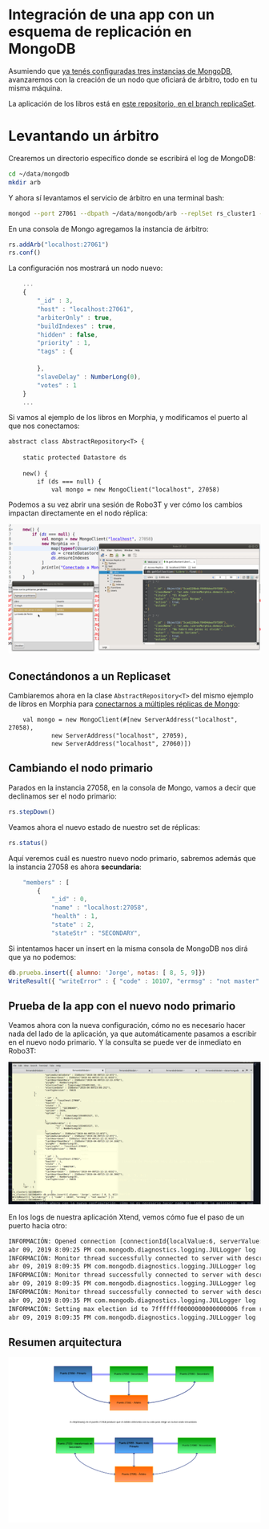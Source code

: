 # Integración de una app con un esquema de replicación en MongoDB

Asumiendo que [ya tenés configuradas tres instancias de MongoDB](./replicacionTaller.md), avanzaremos con la creación de un nodo que oficiará de árbitro, todo en tu misma máquina.

La aplicación de los libros está en [este repositorio, en el branch replicaSet](https://github.com/uqbar-project/eg-libros-morphia/tree/replicaSet).

# Levantando un árbitro

Crearemos un directorio específico donde se escribirá el log de MongoDB:

```bash
cd ~/data/mongodb
mkdir arb
```

Y ahora sí levantamos el servicio de árbitro en una terminal bash:

```bash
mongod --port 27061 --dbpath ~/data/mongodb/arb --replSet rs_cluster1 --bind_ip "localhost"
```

En una consola de Mongo agregamos la instancia de árbitro:

```js
rs.addArb("localhost:27061")
rs.conf()
```

La configuración nos mostrará un nodo nuevo:

```js
    ...
    {
        "_id" : 3,
        "host" : "localhost:27061",
        "arbiterOnly" : true,
        "buildIndexes" : true,
        "hidden" : false,
        "priority" : 1,
        "tags" : {
            
        },
        "slaveDelay" : NumberLong(0),
        "votes" : 1
    }
    ...
```

Si vamos al ejemplo de los libros en Morphia, y modificamos el puerto al que nos conectamos:

```xtend
abstract class AbstractRepository<T> {

	static protected Datastore ds

	new() {
		if (ds === null) {
			val mongo = new MongoClient("localhost", 27058)
```

Podemos a su vez abrir una sesión de Robo3T y ver cómo los cambios impactan directamente en el nodo réplica:

![](../../images/replicacionMongoApp.gif)

## Conectándonos a un Replicaset

Cambiaremos ahora en la clase `AbstractRepository<T>` del mismo ejemplo de libros en Morphia para [conectarnos a múltiples réplicas de Mongo](https://github.com/uqbar-project/eg-libros-morphia/blob/replicaSet/src/main/java/ar/edu/librosMorphia/repos/AbstractRepository.xtend#L20):

```xtend
    val mongo = new MongoClient(#[new ServerAddress("localhost", 27058),
            new ServerAddress("localhost", 27059),
            new ServerAddress("localhost", 27060)])
```

## Cambiando el nodo primario

Parados en la instancia 27058, en la consola de Mongo, vamos a decir que declinamos ser el nodo primario:

```js
rs.stepDown()
```

Veamos ahora el nuevo estado de nuestro set de réplicas:

```js
rs.status()
```

Aquí veremos cuál es nuestro nuevo nodo primario, sabremos además que la instancia 27058 es ahora **secundaria**:

```js
	"members" : [
		{
			"_id" : 0,
			"name" : "localhost:27058",
			"health" : 1,
			"state" : 2,
			"stateStr" : "SECONDARY",
```

Si intentamos hacer un insert en la misma consola de MongoDB nos dirá que ya no podemos:

```js
db.prueba.insert({ alumno: 'Jorge', notas: [ 8, 5, 9]})
WriteResult({ "writeError" : { "code" : 10107, "errmsg" : "not master" } })
```

## Prueba de la app con el nuevo nodo primario

Veamos ahora con la nueva configuración, cómo no es necesario hacer nada del lado de la aplicación, ya que automáticamente pasamos a escribir en el nuevo nodo primario. Y la consulta se puede ver de inmediato en Robo3T:

![](../../images/replicacionMongoApp2.gif)

En los logs de nuestra aplicación Xtend, vemos cómo fue el paso de un puerto hacia otro:

```bash
INFORMACIÓN: Opened connection [connectionId{localValue:6, serverValue:26}] to localhost:27058
abr 09, 2019 8:09:25 PM com.mongodb.diagnostics.logging.JULLogger log
INFORMACIÓN: Monitor thread successfully connected to server with description ServerDescription{address=localhost:27058, type=REPLICA_SET_SECONDARY, state=CONNECTED, ok=true, version=ServerVersion{versionList=[3, 4, 13]}, minWireVersion=0, maxWireVersion=5, maxDocumentSize=16777216, logicalSessionTimeoutMinutes=null, roundTripTimeNanos=1664149, setName='rs_cluster1', canonicalAddress=localhost:27058, hosts=[localhost:27058, localhost:27059, localhost:27060], passives=[], arbiters=[localhost:27061], primary='null', tagSet=TagSet{[]}, electionId=null, setVersion=78635, lastWriteDate=Tue Apr 09 20:09:14 ART 2019, lastUpdateTimeNanos=42914275494951}
abr 09, 2019 8:09:35 PM com.mongodb.diagnostics.logging.JULLogger log
INFORMACIÓN: Monitor thread successfully connected to server with description ServerDescription{address=localhost:27059, type=REPLICA_SET_PRIMARY, state=CONNECTED, ok=true, version=ServerVersion{versionList=[3, 4, 13]}, minWireVersion=0, maxWireVersion=5, maxDocumentSize=16777216, logicalSessionTimeoutMinutes=null, roundTripTimeNanos=1831553, setName='rs_cluster1', canonicalAddress=localhost:27059, hosts=[localhost:27058, localhost:27059, localhost:27060], passives=[], arbiters=[localhost:27061], primary='localhost:27059', tagSet=TagSet{[]}, electionId=7fffffff0000000000000006, setVersion=78635, lastWriteDate=Tue Apr 09 20:09:27 ART 2019, lastUpdateTimeNanos=42924271875835}
abr 09, 2019 8:09:35 PM com.mongodb.diagnostics.logging.JULLogger log
INFORMACIÓN: Monitor thread successfully connected to server with description ServerDescription{address=localhost:27060, type=REPLICA_SET_SECONDARY, state=CONNECTED, ok=true, version=ServerVersion{versionList=[3, 4, 13]}, minWireVersion=0, maxWireVersion=5, maxDocumentSize=16777216, logicalSessionTimeoutMinutes=null, roundTripTimeNanos=1875800, setName='rs_cluster1', canonicalAddress=localhost:27060, hosts=[localhost:27058, localhost:27059, localhost:27060], passives=[], arbiters=[localhost:27061], primary='localhost:27059', tagSet=TagSet{[]}, electionId=null, setVersion=78635, lastWriteDate=Tue Apr 09 20:09:27 ART 2019, lastUpdateTimeNanos=42924273293450}
abr 09, 2019 8:09:35 PM com.mongodb.diagnostics.logging.JULLogger log
INFORMACIÓN: Setting max election id to 7fffffff0000000000000006 from replica set primary localhost:27059
abr 09, 2019 8:09:35 PM com.mongodb.diagnostics.logging.JULLogger log
```

## Resumen arquitectura

![](../../images/replicaSetMongoDBApp.png)